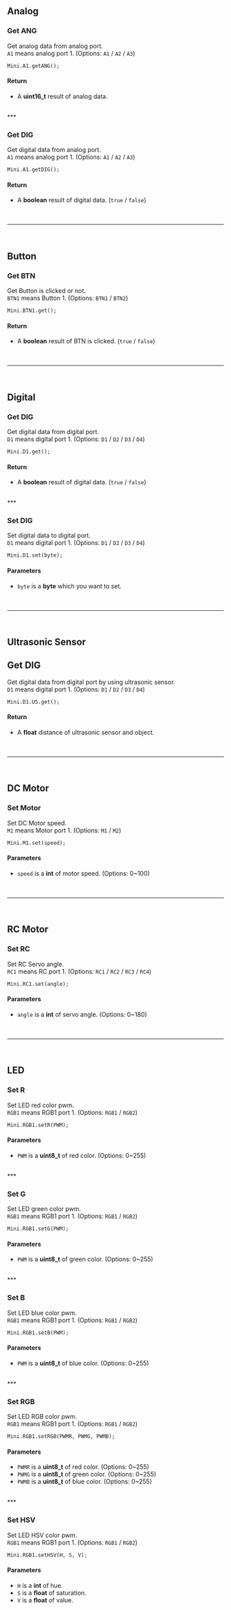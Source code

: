 ## Analog 
### Get ANG

Get analog data from analog port. <br />
  `A1` means analog port 1. (Options: `A1` / `A2` / `A3`)

```Arduino
Mini.A1.getANG();
```
#### Return
- A **uint16_t** result of analog data.
<br />
***

### Get DIG

Get digital data from analog port. <br />
  `A1` means analog port 1. (Options: `A1` / `A2` / `A3`)

```Arduino
Mini.A1.getDIG();
```

#### Return

- A **boolean** result of digital data. (`true` / `false`)
<br /><br /><br />
***
<br />

## Button
### Get BTN

Get Button is clicked or not. <br />
  `BTN1` means Button 1. (Options: `BTN1` / `BTN2`)

```Arduino
Mini.BTN1.get();
```

#### Return

- A **boolean** result of BTN is clicked. (`true` / `false`)
<br /><br /><br />
***
<br />

## Digital
### Get DIG

Get digital data from digital port. <br />
  `D1` means digital port 1. (Options: `D1` / `D2` / `D3` / `D4`)

```Arduino
Mini.D1.get();
```

#### Return

- A **boolean** result of digital data. (`true` / `false`)
<br />
***

### Set DIG

Set digital data to digital port. <br />
  `D1` means digital port 1. (Options: `D1` / `D2` / `D3` / `D4`)

```Arduino
Mini.D1.set(byte);
```

#### Parameters

- `byte` is a **byte** which you want to set.
<br /><br /><br />
***
<br />

## Ultrasonic Sensor

## Get DIG

Get digital data from digital port by using ultrasonic sensor. <br />
  `D1` means digital port 1. (Options: `D1` / `D2` / `D3` / `D4`)

```Arduino
Mini.D1.US.get();
```

#### Return

- A **float**  distance of ultrasonic sensor and object.
<br /><br /><br />
***
<br />

## DC Motor

### Set Motor

Set DC Motor speed. <br />
  `M1` means Motor port 1. (Options: `M1` / `M2`)

```Arduino
Mini.M1.set(speed);
```
#### Parameters

- `speed` is a **int** of motor speed. (Options: 0~100)
<br /><br /><br />
***
<br />

## RC Motor

### Set RC

Set RC Servo angle. <br />
  `RC1` means RC port 1. (Options: `RC1` / `RC2` / `RC3` / `RC4`)

```Arduino
Mini.RC1.set(angle);
```
#### Parameters

- `angle` is a **int** of servo angle. (Options: 0~180)
<br /><br /><br />
***
<br />

## LED

### Set R

Set LED red color pwm. <br />
  `RGB1` means RGB1 port 1. (Options: `RGB1` / `RGB2`)

```Arduino
Mini.RGB1.setR(PWM);
```
#### Parameters

- `PWM` is a **uint8_t** of red color. (Options: 0~255)
<br />
***

### Set G

Set LED green color pwm. <br />
  `RGB1` means RGB1 port 1. (Options: `RGB1` / `RGB2`)

```Arduino
Mini.RGB1.setG(PWM);
```
#### Parameters

- `PWM` is a **uint8_t** of green color. (Options: 0~255)
<br />
***

### Set B

Set LED blue color pwm. <br />
  `RGB1` means RGB1 port 1. (Options: `RGB1` / `RGB2`)

```Arduino
Mini.RGB1.setB(PWM);
```
#### Parameters

- `PWM` is a **uint8_t** of blue color. (Options: 0~255)
<br />
***

### Set RGB

Set LED RGB color pwm. <br />
  `RGB1` means RGB1 port 1. (Options: `RGB1` / `RGB2`)

```Arduino
Mini.RGB1.setRGB(PWMR, PWMG, PWMB);
```
#### Parameters

- `PWMR` is a **uint8_t** of red color. (Options: 0~255)
- `PWMG` is a **uint8_t** of green color. (Options: 0~255)
- `PWMB` is a **uint8_t** of blue color. (Options: 0~255)
<br />
***

### Set HSV

Set LED HSV color pwm. <br />
  `RGB1` means RGB1 port 1. (Options: `RGB1` / `RGB2`)

```Arduino
Mini.RGB1.setHSV(H, S, V);
```
#### Parameters

- `H` is a **int** of hue.
- `S` is a **float** of saturation.
- `V` is a **float** of value.
